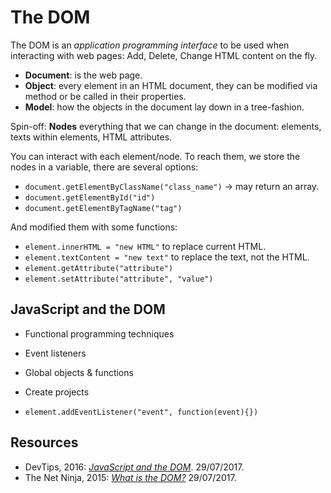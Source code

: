 # The DOM

The DOM is an _application programming interface_ to be used when interacting with web pages: Add, Delete, Change HTML content on the fly.
* __Document__: is the web page.
* __Object__: every element in an HTML document, they can be modified via method or be called in their properties.
* __Model__: how the objects in the document lay down in a tree-fashion.

Spin-off: __Nodes__ everything that we can change in the document: elements, texts within elements, HTML attributes.

You can interact with each element/node. To reach them, we store the nodes in a variable, there are several options:
* `document.getElementByClassName("class_name")` → may return an array.
* `document.getElementById("id")`
* `document.getElementByTagName("tag")`

And modified them with some functions:
* `element.innerHTML = "new HTML"` to replace current HTML.
* `element.textContent = "new text"` to replace the text, not the HTML.
* `element.getAttribute("attribute")`
* `element.setAttribute("attribute", "value")`

## JavaScript and the DOM

* Functional programming techniques
* Event listeners
* Global objects & functions
* Create projects

* `element.addEventListener("event", function(event){})`

## Resources

* DevTips, 2016: [_JavaScript and the DOM_]( https://www.youtube.com/watch?v=hM9h1wN4rfU). 29/07/2017.
* The Net Ninja, 2015: [_What is the DOM?_](https://www.youtube.com/watch?v=H63dVFDuJDM) 29/07/2017.
